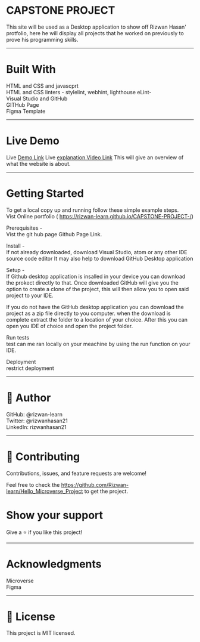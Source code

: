 # CAPSTONE PROJECT

This site will be used as a Desktop application to show off Rizwan Hasan' protfolio, here he will display all projects that he worked on previously to prove his programming skills.
______________
# Built With <br>
HTML and CSS and javascprt<br>
HTML and CSS linters - stylelint, webhint, lighthouse eLint- <br>
Visual Studio and GitHub <br>
GITHub Page <br>
Figma Template <br>
_________________
# Live Demo 
Live [Demo Link]( https://rizwan-learn.github.io/CAPSTONE-PROJECT-/)
Live [explanation Video Link](https://www.loom.com/share/666c937281e848b7a4cc9538011cbdaa)
This will give an overview of what the website is about.

____________________
# Getting Started <br>
To get a local copy up and running follow these simple example steps.
<br>
Vist Online portfolio ( https://rizwan-learn.github.io/CAPSTONE-PROJECT-/)

Prerequisites - <br>
Vist the git hub page Github Page Link.

Install - <br>
If not already downloaded, download Visual Studio, atom or any other IDE source code editor It may also help to download GitHub Desktop application

Setup - <br>
If Github desktop application is insalled in your device you can download the prokect directly to that. Once downloaded GitHub will give you the option to create a clone of the project, this will then allow you to open said project to your IDE. <br>

If you do not have the GitHub desktop application you can download the project as a zip file directly to you computer. when the download is complete extract the folder to a location of your choice. After this you can open you IDE of choice and open the project folder.


Run tests <br>
test can me ran locally on your meachine by using the run function on your IDE.

Deployment <br>
restrict deployment 
_________________

# 👤 Author <br>

GitHub: @rizwan-learn <br>
Twitter: @rizwanhasan21 <br>
LinkedIn: rizwanhasan21 <br>

_________________

# 🤝 Contributing <br>
Contributions, issues, and feature requests are welcome! <br>

Feel free to check the https://github.com/Rizwan-learn/Hello_Microverse_Project to get the project.

# Show your support <br>
Give a ⭐️ if you like this project!
___________________
# Acknowledgments <br>
Microverse <br>
Figma <br>

_________________

# 📝 License <br>
This project is MIT licensed.
